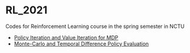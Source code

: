 # RL_2021
Codes for Reinforcement Learning course in the spring semester in NCTU

* [Policy Iteration and Value Iteration for MDP](./HW1)
* [Monte-Carlo and Temporal Difference Policy Evaluation](./HW2)

